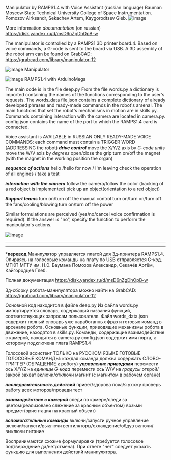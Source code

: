 Manipulator by RAMPS1.4 with Voice Assistant (russian language)
Bauman Moscow State Technical University College of Space Instrumentation.
Pomozov Alrksandr, Sekachev Artem, Kaygorodtsev Gleb.
![image](https://github.com/user-attachments/assets/80c0b69d-8105-497b-8331-15ae5efffb6f)

More information *documantation* (on russian)
https://disk.yandex.ru/d/msD6nZgDhOpB-w

The manipulator is controlled by a RAMPS1 3D printer board.4. Based on voice commands, a G-code is sent to the board via USB.
A 3D assembly of the robot arm can be found on GrabCAD: https://grabcad.com/library/manipulator-12

![image](https://github.com/user-attachments/assets/7be853da-c200-420a-b2b4-3142e79782d6)
Manipulator

![image](https://github.com/user-attachments/assets/44b73621-c790-4e25-8be1-19fcce53e6f4)
RAMPS1.4 with ArduinoMega

The main code is in the file deep.py
From the file words.py a dictionary is imported containing the names of the functions corresponding to the user's requests.
The words_data file.json contains a complete dictionary of already developed phrases and ready-made commands in the robot's arsenal.
The main functions that set the robot's mechanisms in motion are in skills.py.
Commands containing interaction with the camera are located in camera.py.
config.json contains the name of the port to which the RAMPS1.4 card is connected.


Voice assistant is AVAILABLE in RUSSIAN ONLY
READY-MADE VOICE COMMANDS:
each command must contain a TRIGGER WORD (ADDRESSING the robot)
***drive control***
move the X/Y/Z axis by *G-code units*
move the W/V axis by *degrees*
open/close the grip
turn on/off the magnet (with the magnet in the working position the organ)

***sequence of actions***
hello /hello
for now / I'm leaving
check the operation of all engines / take a test

***interaction with the camera***
follow the camera/follow the color (tracking of a red object is implemented)
pick up an object(orientation to a red object)

***Support teams***
turn on/turn off the manual control
turn on/turn on/turn off the fans/cooling/blowing
turn on/turn off the power

Similar formulations are perceived (yes/no/cancel voice confirmation is required). If the answer is "no", specify the function to perform the manipulator's actions.

![image](https://github.com/user-attachments/assets/27726fa1-4c1f-4374-b5d5-1cd04bc913eb)


****************************
****************************
***********перевод**********
Манипулятор управляется платой для 3д-принтера RAMPS1.4. Опираясь на голосовые команды на плату по USB отправляется G-код.
МТКП МГТУ им. Н.Э. Баумана
Помозов Александр, Секачёв Артём, Кайгородцев Глеб.

Полная документация
https://disk.yandex.ru/d/msD6nZgDhOpB-w

3д-сборку робота-манипулятора можно найти на GrabCAD: https://grabcad.com/library/manipulator-12

Основной код находится в файле deep.py
Из файла words.py импортируется словарь, содержащий названия функций, соответствующих запросам пользователя.
Файл words_data.json содержит полный словарь уже наработанных фраз и готовых команд в арсенале робота.
Основные функции, приводящие механизмы робота в движение, находятся в skills.py.
Команды, содержащие взаимодействие с камерой, находятся в camera.py
config.json содержит имя порта, к которому подключена плата RAMPS1.4

Голосовой ассистент ТОЛЬКО на РУССКОМ ЯЗЫКЕ
ГОТОВЫЕ ГОЛОСОВЫЕ КОМАНДЫ:
каждая команда должна содержать СЛОВО-ТРИГГЕР (ОБРАЩЕНИЕ к роботу)
***управление приводами***
перемести ось X/Y/Z на *единицы G-кода*
перемести ось W/V на *градусы*
открой/закрой захват
включи/отключи магнит (с магнитом в рабочем органе)

***последовательность действий***
привет/здорова
пока/я ухожу
проверь работу всех моторов/проведи тест

***взаимодействие с камерой***
следи по камере/следи за цветом(реализовано слежение за красным объектом)
возьми предмет(ориентация на красный объект)

***вспомогательные команды***
включи/запусти ручное управление
включи/запусти/выключи вентиляторы/охлаждение/обдув
включи/выключи питание

Воспринимаются схожие формулировки (требуется голосовое подтверждение да/нет/отмена). При ответе "нет" следует указать функцию для выполнения действий манипулятора.
